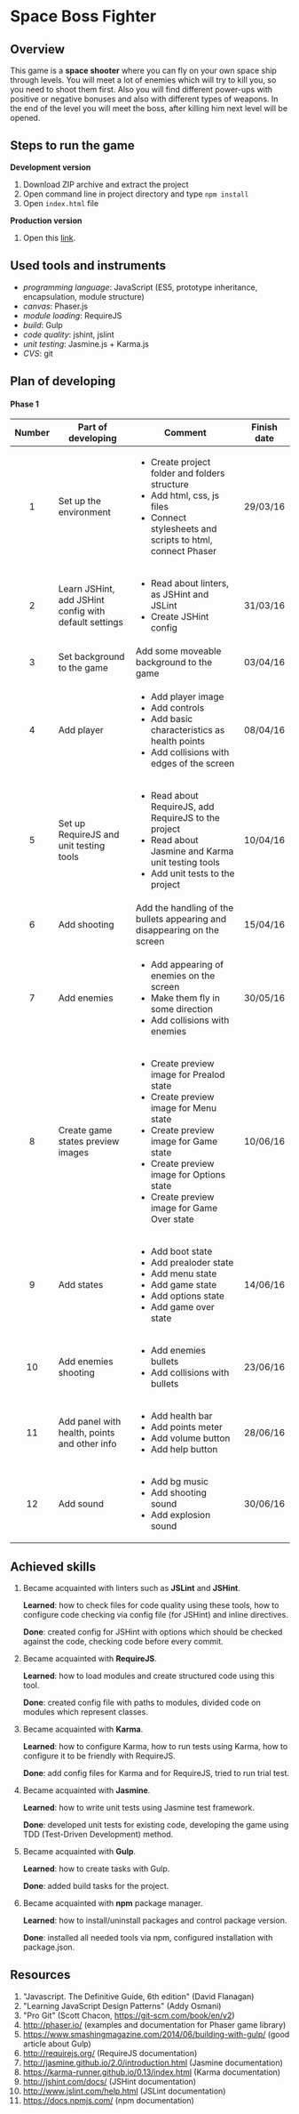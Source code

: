# Space Boss Fighter

## Overview

This game is a **space shooter** where you can fly on your own space ship through levels. You will meet a lot of enemies which will try to kill you, so you need to shoot them first. Also you will find different power-ups with positive or negative bonuses and also with different types of weapons. In the end of the level you will meet the boss, after killing him next level will be opened.

## Steps to run the game

**Development version**

  1. Download ZIP archive and extract the project
  2. Open command line in project directory and type `npm install`
  3. Open `index.html` file

**Production version**

  1. Open this [link](http://crs4k.github.io/space-boss-fighter/).

## Used tools and instruments

* _programming language_: JavaScript (ES5, prototype inheritance, encapsulation, module structure)
* _canvas_: Phaser.js
* _module loading_: RequireJS
* _build_: Gulp
* _code quality_: jshint, jslint
* _unit testing_: Jasmine.js + Karma.js
* _CVS_: git

## Plan of developing
#### Phase 1

|Number|Part of developing|Comment|Finish date|
|:----:|------------------|-------|:---------:|
|1|Set up the environment|<ul><li>Create project folder and folders structure</li><li>Add html, css, js files</li><li>Connect stylesheets and scripts to html, connect Phaser</li></ul>|29/03/16|
|2|Learn JSHint, add JSHint config with default settings|<ul><li>Read about linters, as JSHint and JSLint</li><li>Create JSHint config</li></ul>|31/03/16|
|3|Set background to the game|Add some moveable background to the game|03/04/16|
|4|Add player|<ul><li>Add player image</li><li>Add controls</li><li>Add basic characteristics as health points</li><li>Add collisions with edges of the screen</li></ul>|08/04/16|
|5|Set up RequireJS and unit testing tools|<ul><li>Read about RequireJS, add RequireJS to the project</li><li>Read about Jasmine and Karma unit testing tools</li><li>Add unit tests to the project</li></ul>|10/04/16|
|6|Add shooting|Add the handling of the bullets appearing and disappearing on the screen|15/04/16|
|7|Add enemies|<ul><li>Add appearing of enemies on the screen</li><li>Make them fly in some direction</li><li>Add collisions with enemies</li></ul>|30/05/16|
|8|Create game states preview images|<ul><li>Create preview image for Prealod state</li><li>Create preview image for Menu state</li><li>Create preview image for Game state</li><li>Create preview image for Options state</li><li>Create preview image for Game Over state</li></ul>|10/06/16|
|9|Add states|<ul><li>Add boot state</li><li>Add prealoder state</li><li>Add menu state</li><li>Add game state</li><li>Add options state</li><li>Add game over state</li></ul>|14/06/16|
|10|Add enemies shooting|<ul><li>Add enemies bullets</li><li>Add collisions with bullets</li></ul>|23/06/16|
|11|Add panel with health, points and other info|<ul><li>Add health bar</li><li>Add points meter</li><li>Add volume button</li><li>Add help button</li></ul>|28/06/16|
|12|Add sound|<ul><li>Add bg music</li><li>Add shooting sound</li><li>Add explosion sound</li></ul>|30/06/16|


## Achieved skills

1. Became acquainted with linters such as **JSLint** and **JSHint**.

   **Learned**: how to check files for code quality using these tools, how to configure code checking via config file (for JSHint) and inline directives.

   **Done**: created config for JSHint with options which should be checked against the code, checking code before every commit.

2. Became acquainted with **RequireJS**.

   **Learned**: how to load modules and create structured code using this tool.

   **Done**: created config file with paths to modules, divided code on modules which represent classes.

3. Became acquainted with **Karma**.

   **Learned**: how to configure Karma, how to run tests using Karma, how to configure it to be friendly with RequireJS.

   **Done**: add config files for Karma and for RequireJS, tried to run trial test.

4. Became acquainted with **Jasmine**.

   **Learned**: how to write unit tests using Jasmine test framework.

   **Done**: developed unit tests for existing code, developing the game using TDD (Test-Driven Development) method.

5. Became acquainted with **Gulp**.

   **Learned**: how to create tasks with Gulp.

   **Done**: added build tasks for the project.

6. Became acquainted with **npm** package manager.

   **Learned**: how to install/uninstall packages and control package version.

   **Done**: installed all needed tools via npm, configured installation with package.json.

## Resources

1.  "Javascript. The Definitive Guide, 6th edition" (David Flanagan)
2.  "Learning JavaScript Design Patterns" (Addy Osmani)
3.  "Pro Git" (Scott Chacon, https://git-scm.com/book/en/v2)
4.  http://phaser.io/ (examples and documentation for Phaser game library)
5.  https://www.smashingmagazine.com/2014/06/building-with-gulp/ (good article about Gulp)
6.  http://requirejs.org/ (RequireJS documentation)
7.  http://jasmine.github.io/2.0/introduction.html (Jasmine documentation)
8.  https://karma-runner.github.io/0.13/index.html (Karma documentation)
9.  http://jshint.com/docs/ (JSHint documentation)
10. http://www.jslint.com/help.html (JSLint documentation)
11. https://docs.npmjs.com/ (npm documentation)
